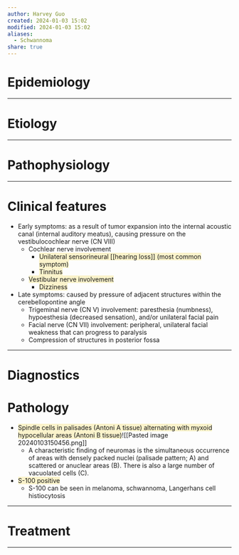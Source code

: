 ```yaml
---
author: Harvey Guo
created: 2024-01-03 15:02
modified: 2024-01-03 15:02
aliases:
  - Schwannoma
share: true
---
```

# Epidemiology


---
# Etiology


---
# Pathophysiology


---
# Clinical features
- Early symptoms: as a result of tumor expansion into the internal acoustic canal (internal auditory meatus), causing pressure on the vestibulocochlear nerve (CN VIII)
	- Cochlear nerve involvement
		- <span style="background:rgba(240, 200, 0, 0.2)">Unilateral sensorineural [[hearing loss]] (most common symptom)</span>
		- <span style="background:rgba(240, 200, 0, 0.2)">Tinnitus</span>
	- <span style="background:rgba(240, 200, 0, 0.2)">Vestibular nerve involvement</span>
		- <span style="background:rgba(240, 200, 0, 0.2)">Dizziness</span>
- Late symptoms: caused by pressure of adjacent structures within the cerebellopontine angle
	- Trigeminal nerve (CN V) involvement: paresthesia (numbness), hypoesthesia (decreased sensation), and/or unilateral facial pain
	- Facial nerve (CN VII) involvement: peripheral, unilateral facial weakness that can progress to paralysis 
	- Compression of structures in posterior fossa

---
# Diagnostics

# Pathology
- <span style="background:rgba(240, 200, 0, 0.2)">Spindle cells in palisades (Antoni A tissue) alternating with myxoid hypocellular areas (Antoni B tissue)</span>![[Pasted image 20240103150456.png]]
	- A characteristic finding of neuromas is the simultaneous occurrence of areas with densely packed nuclei (palisade pattern; A) and scattered or anuclear areas (B). There is also a large number of vacuolated cells (C).
- <span style="background:rgba(240, 200, 0, 0.2)">S-100 positive</span>
	- S-100 can be seen in melanoma, schwannoma, Langerhans cell histiocytosis

---
# Treatment


---
